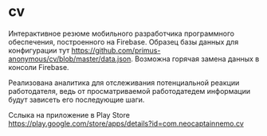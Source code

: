 # cv

Интерактивное резюме мобильного разработчика программного обеспечения, построенного на Firebase. Образец базы данных для конфигурации тут https://github.com/primus-anonymous/cv/blob/master/data.json. Возможна горячая замена данных в консоли Firebase.

Реализована аналитика для отслеживания потенциальной реакции работодателя, ведь от просматриваемой работодатедем информации будут зависеть его последующие шаги.

Сслыка на приложение в Play Store https://play.google.com/store/apps/details?id=com.neocaptainnemo.cv